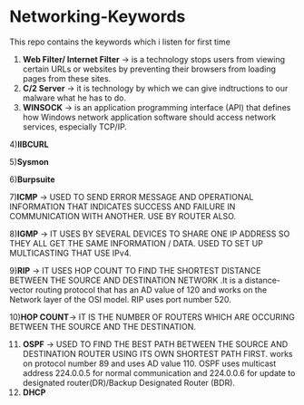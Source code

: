 # Networking-Keywords
This repo contains the keywords which i listen for first time

1) **Web Filter/ Internet Filter** ->  is a technology stops users from viewing certain URLs or websites by preventing their browsers from loading pages from these sites.
2) **C/2 Server** -> it is technology by which we can give indtructions to our malware what he has to do.
3) **WINSOCK** ->  is an application programming interface (API) that defines how Windows network application software should access network services, especially TCP/IP.

4)**lIBCURL**

5)**Sysmon**

6)**Burpsuite**

7)**ICMP** -> USED TO SEND ERROR MESSAGE AND OPERATIONAL INFORMATION THAT INDICATES SUCCESS AND FAILURE IN COMMUNICATION WITH ANOTHER. USE BY ROUTER ALSO.

8)**IGMP** -> IT USES BY SEVERAL DEVICES TO SHARE ONE IP ADDRESS SO THEY ALL GET THE SAME INFORMATION / DATA. USED TO SET UP MULTICASTING THAT USE IPv4.

9)**RIP** -> IT USES HOP COUNT TO FIND THE SHORTEST DISTANCE BETWEEN THE SOURCE AND DESTINATION NETWORK .It is a distance-vector routing protocol that has an AD value of 120 and works on the Network layer of the OSI model. RIP uses port number 520. 

10)**HOP COUNT**-> IT IS THE NUMBER OF ROUTERS WHICH ARE OCCURING BETWEEN THE SOURCE AND THE DESTINATION.

11) **OSPF** -> USED TO FIND THE BEST PATH BETWEEN THE SOURCE AND DESTINATION ROUTER USING ITS OWN SHORTEST PATH FIRST. works on protocol number 89 and uses AD value 110.  OSPF uses multicast address 224.0.0.5 for normal communication and 224.0.0.6 for update to designated router(DR)/Backup Designated Router (BDR). 
12) **DHCP**
